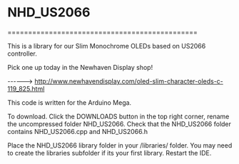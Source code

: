# NHD_US2066

==============================================
 
This is a library for our Slim Monochrome OLEDs based on US2066 controller.
 
 Pick one up today in the Newhaven Display shop!
 
 ------> http://www.newhavendisplay.com/oled-slim-character-oleds-c-119_825.html
 
This code is written for the Arduino Mega.
 
To download. Click the DOWNLOADS button in the top right corner, rename the uncompressed folder NHD_US2066. Check that the NHD_US2066 folder contains NHD_US2066.cpp and NHD_US2066.h

Place the NHD_US2066 library folder in your /libraries/ folder. You may need to create the libraries subfolder if its your first library. Restart the IDE.

 
